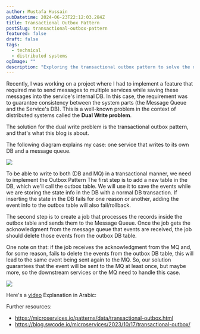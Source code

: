 ```yaml
---
author: Mustafa Hussain
pubDatetime: 2024-06-23T22:12:03.284Z
title: Transactional Outbox Pattern
postSlug: transactional-outbox-pattern
featured: false
draft: false
tags:
  - technical 
  - distributed systems
ogImage: ""
description: "Exploring the transactional outbox pattern to solve the dual write problem in distributed systems, ensuring data consistency between different parts of the system."
---
```

Recently, I was working on a project where I had to implement a feature that required me to send messages to multiple services while saving these messages into the service's internal DB. In this case, the requirement was to guarantee consistency between the system parts (the Message Queue and the Service's DB). This is a well-known problem in the context of distributed systems called the **Dual Write problem**.

The solution for the dual write problem is the transactional outbox pattern, and that's what this blog is about.

The following diagram explains my case: one service that writes to its own DB and a message queue.

![](before-outbox.png)

To be able to write to both (DB and MQ) in a transactional manner, we need to implement the Outbox Pattern
The first step is to add a new table in the DB, which we'll call the outbox table. We will use it to save the events while we are storing the state info in the DB with a normal DB transaction. If inserting the state in the DB fails for one reason or another, adding the event info to the outbox table will also fail/rollback.

The second step is to create a job that processes the records inside the outbox table and sends them to the Message Queue. Once the job gets the acknowledgment from the message queue that events are received, the job should delete those events from the outbox DB table.

One note on that: if the job receives the acknowledgment from the MQ and, for some reason, fails to delete the events from the outbox DB table, this will lead to the same event being sent again to the MQ. So, our solution guarantees that the event will be sent to the MQ at least once, but maybe more, so the downstream services or the MQ need to handle this case.

![](after-outbox.png)



Here's a [video](https://youtu.be/mHtTT4SDCvE) Explanation in Arabic:

Further resources:
- https://microservices.io/patterns/data/transactional-outbox.html
- https://blog.swcode.io/microservices/2023/10/17/transactional-outbox/ 
